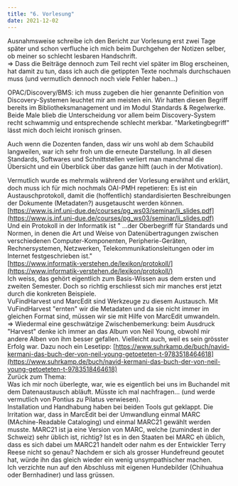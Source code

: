 ```yaml
---
title: "6. Vorlesung"
date: 2021-12-02
---
```

Ausnahmsweise schreibe ich den Bericht zur Vorlesung erst zwei Tage später und schon verfluche ich mich beim Durchgehen der Notizen selber, ob meiner so schlecht lesbaren Handschrift.   
=> Dass die Beiträge dennoch zum Teil recht viel später im Blog erscheinen, hat damit zu tun, dass ich auch die getippten Texte nochmals durchschauen muss (und vermutlich dennoch noch viele Fehler haben...)   

OPAC/Discovery/BMS: ich muss zugeben die hier genannte Definition von Discovery-Systemen leuchtet mir am meisten ein. Wir hatten diesen Begriff bereits im Bibliotheksmanagement und im Modul Standards & Regelwerke. Beide Male blieb die Unterscheidung vor allem beim Discovery-System recht schwammig und entsprechende schlecht merkbar. "Marketingbegriff" lässt mich doch leicht ironisch grinsen.   

Auch wenn die Dozenten fanden, dass wir uns wohl ab dem Schaubild langweilen, war ich sehr froh um die erneute Darstellung. In all diesen Standards, Softwares und Schnittstellen verliert man manchmal die Übersicht und ein Überblick über das ganze hilft (auch in der Motivation).   

Vermutlich wurde es mehrmals während der Vorlesung erwähnt und erklärt, doch muss ich für mich nochmals OAI-PMH repetieren: Es ist ein Austauschprotokoll, damit die (hoffentlich) standardisierten Beschreibungen der Dokumente (Metadaten?) ausgetauscht werden können.   
[https://www.is.inf.uni-due.de/courses/pg_ws03/seminar/li_slides.pdf](https://www.is.inf.uni-due.de/courses/pg_ws03/seminar/li_slides.pdf)   
Und ein Protokoll in der Informatik ist " ...der Oberbegriff für Standards und Normen, in denen die Art und Weise von Datenübertragungen zwischen verschiedenen Computer-Komponenten, Peripherie-Geräten, Rechnersystemen, Netzwerken, Telekommunikationsleitungen oder im Internet festgeschrieben ist."   
[https://www.informatik-verstehen.de/lexikon/protokoll/](https://www.informatik-verstehen.de/lexikon/protokoll/)   
Ich weiss, das gehört eigentlich zum Basis-Wissen aus dem ersten und zweiten Semester. Doch so richtig erschliesst sich mir manches erst jetzt durch die konkreten Beispiele.   
VuFindHarvest und MarcEdit sind Werkzeuge zu diesem Austausch. Mit VuFindHarvest "ernten" wir die Metadaten und da sie nicht immer im gleichen Format sind, müssen wir sie mit Hilfe von MarcEdit umwandeln.   
=> Wiedermal eine geschwätzige Zwischenbemerkung: beim Ausdruck "Harvest" denke ich immer an das Album von Neil Young, obwohl mir andere Alben von ihm besser gefallen. Vielleicht auch, weil es sein grösster Erfolg war. Dazu noch ein Lesetipp:
[https://www.suhrkamp.de/buch/navid-kermani-das-buch-der-von-neil-young-getoeteten-t-9783518464618](https://www.suhrkamp.de/buch/navid-kermani-das-buch-der-von-neil-young-getoeteten-t-9783518464618)   
Zurück zum Thema:   
Was ich mir noch überlegte, war, wie es eigentlich bei uns im Buchandel mit dem Datenaustausch abläuft. Müsste ich mal nachfragen... (und werde vermutlich von Pontius zu Pilatus verwiesen).   
Installation und Handhabung haben bei beiden Tools gut geklappt. Die Irritation war, dass in MarcEdit bei der Umwandlung einmal MARC (MAchine-Readable Cataloging) und einmal MARC21 gewählt werden musste. MARC21 ist ja eine Version von MARC, welche (zumindest in der Schweiz) sehr üblich ist, richtig? Ist es in den Staaten bei MARC eh üblich, dass es sich dabei um MARC21 handelt oder nahm es der Entwickler Terry Reese nicht so genau? Nachdem er sich als grosser Hundefreund geoutet hat, würde ihn das gleich wieder ein wenig unsympathischer machen.   
Ich verzichte nun auf den Abschluss mit eigenen Hundebilder (Chihuahua oder Bernhadiner) und lass grüssen.
